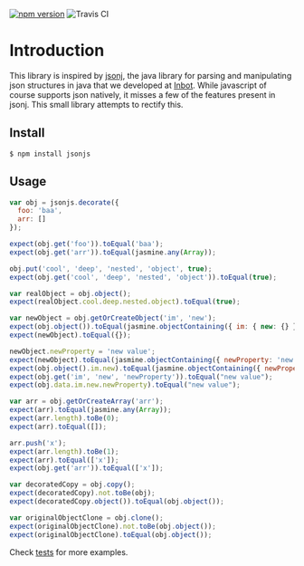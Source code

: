 [![npm version](https://badge.fury.io/js/jsonjs.svg)](http://badge.fury.io/js/jsonjs) 
![Travis CI](https://travis-ci.org/Inbot/jsonjs.svg?branch=master)

# Introduction 

This library is inspired by [jsonj](https://github.com/jillesvangurp/jsonj), the java library for parsing and manipulating json structures in java that we developed at [Inbot](http://inbot.io). While javascript of course supports json natively, it misses a few of the features present in jsonj. This small library attempts to rectify this.

## Install

```
$ npm install jsonjs
```

## Usage

```javascript
var obj = jsonjs.decorate({
  foo: 'baa',
  arr: []
});

expect(obj.get('foo')).toEqual('baa');
expect(obj.get('arr')).toEqual(jasmine.any(Array));

obj.put('cool', 'deep', 'nested', 'object', true);
expect(obj.get('cool', 'deep', 'nested', 'object')).toEqual(true);

var realObject = obj.object();
expect(realObject.cool.deep.nested.object).toEqual(true);

var newObject = obj.getOrCreateObject('im', 'new');
expect(obj.object()).toEqual(jasmine.objectContaining({ im: { new: {} } }));
expect(newObject).toEqual({});

newObject.newProperty = 'new value';
expect(newObject).toEqual(jasmine.objectContaining({ newProperty: 'new value' }));
expect(obj.object().im.new).toEqual(jasmine.objectContaining({ newProperty: 'new value' }));
expect(obj.get('im', 'new', 'newProperty')).toEqual("new value");
expect(obj.data.im.new.newProperty).toEqual("new value");

var arr = obj.getOrCreateArray('arr');
expect(arr).toEqual(jasmine.any(Array));
expect(arr.length).toBe(0);
expect(arr).toEqual([]);

arr.push('x');
expect(arr.length).toBe(1);
expect(arr).toEqual(['x']);
expect(obj.get('arr')).toEqual(['x']);

var decoratedCopy = obj.copy();
expect(decoratedCopy).not.toBe(obj);
expect(decoratedCopy.object()).toEqual(obj.object());

var originalObjectClone = obj.clone();
expect(originalObjectClone).not.toBe(obj.object());
expect(originalObjectClone).toEqual(obj.object());
```

Check [tests](https://github.com/Inbot/jsonjs/blob/master/spec/jsonjs_spec.js) for more examples.

